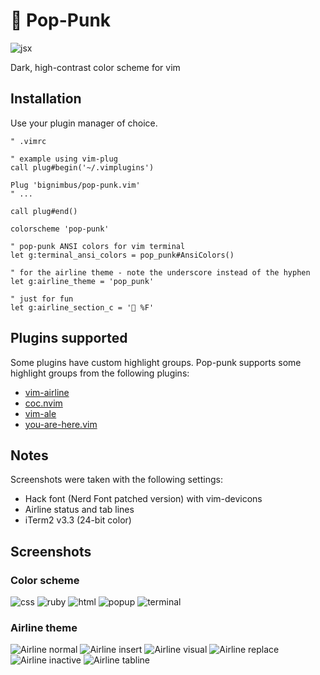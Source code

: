 # 🎸 Pop-Punk

![jsx](https://gitcdn.link/repo/bignimbus/pop-punk.vim/b7e88151da9cf4c18a6d544a058641c01018c1dc/assets/jsx.png)

Dark, high-contrast color scheme for vim

## Installation

Use your plugin manager of choice.

```vim
" .vimrc

" example using vim-plug
call plug#begin('~/.vimplugins')

Plug 'bignimbus/pop-punk.vim'
" ...

call plug#end()

colorscheme 'pop-punk'

" pop-punk ANSI colors for vim terminal
let g:terminal_ansi_colors = pop_punk#AnsiColors()

" for the airline theme - note the underscore instead of the hyphen
let g:airline_theme = 'pop_punk'

" just for fun
let g:airline_section_c = '🎸 %F'
```

## Plugins supported

Some plugins have custom highlight groups.  Pop-punk supports
some highlight groups from the following plugins:

* [vim-airline](https://github.com/vim-airline/vim-airline)
* [coc.nvim](https://github.com/neoclide/coc.nvim)
* [vim-ale](https://github.com/dense-analysis/ale)
* [you-are-here.vim](https://github.com/bignimbus/you-are-here.vim)

## Notes

Screenshots were taken with the following settings:

* Hack font (Nerd Font patched version) with vim-devicons
* Airline status and tab lines
* iTerm2 v3.3 (24-bit color)

## Screenshots

### Color scheme

![css](https://gitcdn.link/repo/bignimbus/pop-punk.vim/b7e88151da9cf4c18a6d544a058641c01018c1dc/assets/css.png)
![ruby](https://gitcdn.link/repo/bignimbus/pop-punk.vim/b7e88151da9cf4c18a6d544a058641c01018c1dc/assets/ruby.png)
![html](https://gitcdn.link/repo/bignimbus/pop-punk.vim/b7e88151da9cf4c18a6d544a058641c01018c1dc/assets/html.png)
![popup](https://gitcdn.link/repo/bignimbus/pop-punk.vim/b7e88151da9cf4c18a6d544a058641c01018c1dc/assets/popup.png)
![terminal](https://gitcdn.link/repo/bignimbus/pop-punk.vim/b7e88151da9cf4c18a6d544a058641c01018c1dc/assets/terminal.png)

### Airline theme

![Airline normal](https://gitcdn.link/repo/bignimbus/pop-punk.vim/b7e88151da9cf4c18a6d544a058641c01018c1dc/assets/airline-normal.png)
![Airline insert](https://gitcdn.link/repo/bignimbus/pop-punk.vim/b7e88151da9cf4c18a6d544a058641c01018c1dc/assets/airline-insert.png)
![Airline visual](https://gitcdn.link/repo/bignimbus/pop-punk.vim/b7e88151da9cf4c18a6d544a058641c01018c1dc/assets/airline-visual.png)
![Airline replace](https://gitcdn.link/repo/bignimbus/pop-punk.vim/b7e88151da9cf4c18a6d544a058641c01018c1dc/assets/airline-replace.png)
![Airline inactive](https://gitcdn.link/repo/bignimbus/pop-punk.vim/b7e88151da9cf4c18a6d544a058641c01018c1dc/assets/airline-inactive.png)
![Airline tabline](https://gitcdn.link/repo/bignimbus/pop-punk.vim/b7e88151da9cf4c18a6d544a058641c01018c1dc/assets/airline-tabline.png)
